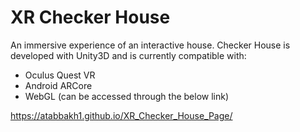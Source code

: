 # XR Checker House
An immersive experience of an interactive house. Checker House is developed with Unity3D and is currently compatible with:
  - Oculus Quest VR
  - Android ARCore 
  - WebGL (can be accessed through the below link)
  
https://atabbakh1.github.io/XR_Checker_House_Page/
